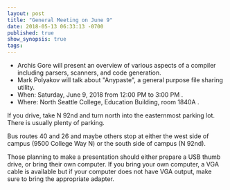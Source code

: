 ```yaml
---
layout: post
title: "General Meeting on June 9"
date: 2018-05-13 06:33:13 -0700
published: true
show_synopsis: true
tags:
---
```

* Archis Gore will present an overview of various aspects of a compiler including parsers, scanners, and code generation.  
* Mark Polyakov will talk about "Anypaste", a general purpose file sharing utility.
* When: Saturday, June 9, 2018 from 12:00 PM to 3:00 PM .
* Where: North Seattle College, Education Building, room 1840A .

If you drive, take N 92nd and turn north into the easternmost parking lot.  There is usually plenty of parking.

Bus routes 40 and 26 and maybe others stop at either the west side of campus (9500 College Way N) or the south side of campus (N 92nd).

Those planning to make a presentation should either prepare a USB thumb drive, or bring their own computer.  If you bring your own computer, a VGA cable is available but if your computer does not have VGA output, make sure to bring the appropriate adapter.
